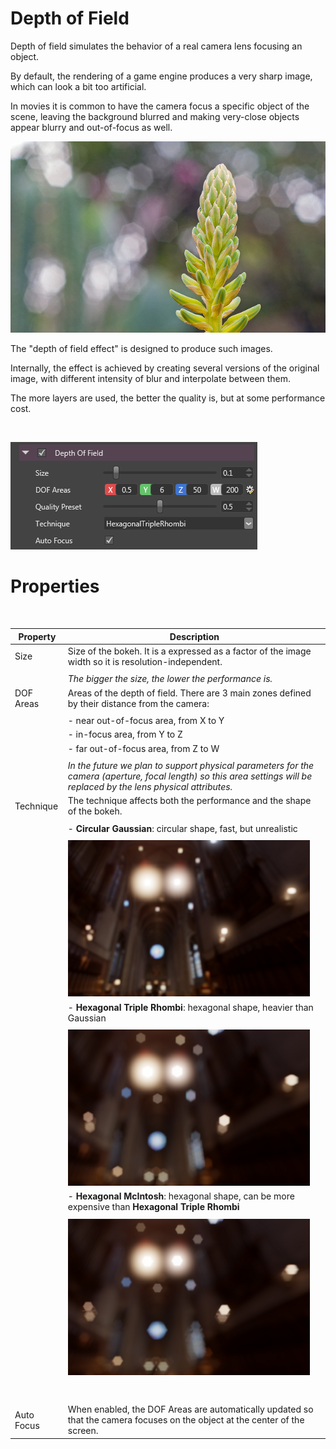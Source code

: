 # Depth of Field

Depth of field simulates the behavior of a real camera lens focusing an object. 

By default, the rendering of a game engine produces a very sharp image, which can look a bit too artificial. 

In movies it is common to have the camera focus a specific object of the scene, leaving the background blurred and making very-close objects appear blurry and out-of-focus as well.

![media/realworld_dof_agave_flowers.jpg](media/realworld_dof_agave_flowers.jpg) 

The "depth of field effect" is designed to produce such images.

Internally, the effect is achieved by creating several versions of the original image, with different intensity of blur and interpolate between them.

The more layers are used, the better the quality is, but at some performance cost.

 

![media/depth-of-field-2.png](media/depth-of-field-2.png) 

# Properties

 

| Property   | Description                                                                                                                                                            |
| ---------- | ---------------------------------------------------------------------------------------------------------------------------------------------------------------------- |
| Size       | Size of the bokeh. It is a expressed as a factor of the image width so it is resolution-independent.                                                                   |
|            |                                                                                                                                                                        |
|            | *The bigger the size, the lower the performance is.*                                                                                                                   |
| DOF Areas  | Areas of the depth of field. There are 3 main zones defined by their distance from the camera:                                                                         |
|            |                                                                                                                                                                        |
|            | - near out-of-focus area, from X to Y                                                                                                                                  |
|            | - in-focus area, from Y to Z                                                                                                                                           |
|            | - far out-of-focus area, from Z to W                                                                                                                                   |
|            |                                                                                                                                                                        |
|            | *In the future we plan to support physical parameters for the camera (aperture, focal length) so this area settings will be replaced by the lens physical attributes.* |
| Technique  | The technique affects both the performance and the shape of the bokeh.                                                                                                 |
|            |                                                                                                                                                                        |
|            | - **Circular Gaussian**: circular shape, fast, but unrealistic                                                                                                         |
|            |                                                                                                                                                                        |
|            |   ![media/depth-of-field-3.png](media/depth-of-field-3.png)                                                                                                          |
|            | - **Hexagonal Triple Rhombi**: hexagonal shape, heavier than Gaussian                                                                                                  |
|            |                                                                                                                                                                        |
|            |   ![media/depth-of-field-4.png](media/depth-of-field-4.png)                                                                                                          |
|            | - **Hexagonal McIntosh**: hexagonal shape, can be more expensive than **Hexagonal Triple Rhombi**                                                                      |
|            |                                                                                                                                                                        |
|            |   ![media/depth-of-field-5.png](media/depth-of-field-5.png)                                                                                                          |
|            |                                                                                                                                                                        |
|            |                                                                                                                                                                        |
|            |                                                                                                                                                                        |
|            |                                                                                                                                                                        |
| Auto Focus | When enabled, the DOF Areas are automatically updated so that the camera focuses on the object at the center of the screen.                                            |


 

 

